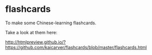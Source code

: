 flashcards
==========

To make some Chinese-learning flashcards.

Take a look at them here:

http://htmlpreview.github.io/?https://github.com/kaicarver/flashcards/blob/master/flashcards.html
